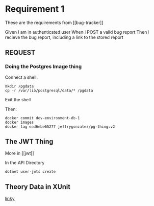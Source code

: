 
# Requirement 1
These are the requirements from [[bug-tracker]]

Given I am in authenticated user
When I POST a valid bug report
Then I recieve the bug report, including a link to the stored report


## REQUEST




### Doing the Postgres Image thing

Connect a shell.

```shell
mkdir /pgdata
cp -r /var/lib/postgresql/data/* /pgdata

```

Exit the shell

Then:
```shell
docker commit dev-environment-db-1
docker images
docker tag ead6ebe65277 jeffrygonzalez/pg-thing:v2
```

## The JWT Thing
More in [[jwt]]

In the API Directory

```shell
dotnet user-jwts create
```

## Theory Data in XUnit
[linky](https://www.thomasbogholm.net/2021/12/01/xunit-using-theorydata-with-theory/)


